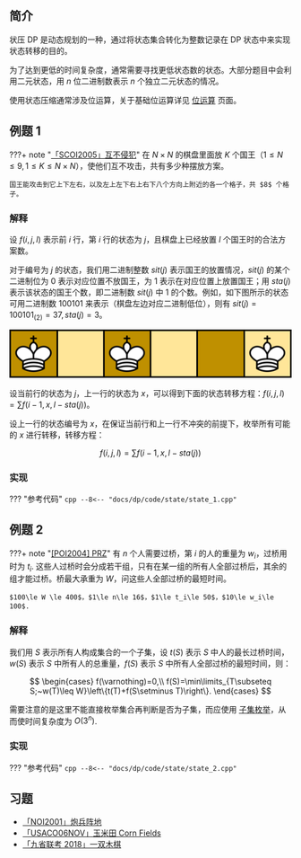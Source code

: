 ## 简介

状压 DP 是动态规划的一种，通过将状态集合转化为整数记录在 DP 状态中来实现状态转移的目的。

为了达到更低的时间复杂度，通常需要寻找更低状态数的状态。大部分题目中会利用二元状态，用 $n$ 位二进制数表示 $n$ 个独立二元状态的情况。

使用状态压缩通常涉及位运算，关于基础位运算详见 [位运算](https://oi-wiki.org/math/bit/) 页面。

## 例题 1

???+ note "[「SCOI2005」互不侵犯](https://loj.ac/problem/2153)"
    在 $N\times N$ 的棋盘里面放 $K$ 个国王（$1 \leq N \leq 9, 1 \leq K \leq N \times N$），使他们互不攻击，共有多少种摆放方案。
    
    国王能攻击到它上下左右，以及左上左下右上右下八个方向上附近的各一个格子，共 $8$ 个格子。

### 解释

设 $f(i,j,l)$ 表示前 $i$ 行，第 $i$ 行的状态为 $j$，且棋盘上已经放置 $l$ 个国王时的合法方案数。

对于编号为 $j$ 的状态，我们用二进制整数 $sit(j)$ 表示国王的放置情况，$sit(j)$ 的某个二进制位为 $0$ 表示对应位置不放国王，为 $1$ 表示在对应位置上放置国王；用 $sta(j)$ 表示该状态的国王个数，即二进制数 $sit(j)$ 中 $1$ 的个数。例如，如下图所示的状态可用二进制数 $100101$ 来表示（棋盘左边对应二进制低位），则有 $sit(j)=100101_{(2)}=37, sta(j)=3$。

![](./images/SCOI2005-互不侵犯.png)

设当前行的状态为 $j$，上一行的状态为 $x$，可以得到下面的状态转移方程：$f(i,j,l) = \sum f(i-1,x,l-sta(j))$。

设上一行的状态编号为 $x$，在保证当前行和上一行不冲突的前提下，枚举所有可能的 $x$ 进行转移，转移方程：

$$
f(i,j,l) = \sum f(i-1,x,l-sta(j))
$$

### 实现

??? "参考代码"
    ```cpp
    --8<-- "docs/dp/code/state/state_1.cpp"
    ```

## 例题 2

???+ note "[\[POI2004\] PRZ](https://www.luogu.com.cn/problem/P5911)"
    有 $n$ 个人需要过桥，第 $i$ 的人的重量为 $w_i$，过桥用时为 $t_i$. 这些人过桥时会分成若干组，只有在某一组的所有人全部过桥后，其余的组才能过桥。桥最大承重为 $W$，问这些人全部过桥的最短时间。
    
    $100\le W \le 400$，$1\le n\le 16$，$1\le t_i\le 50$，$10\le w_i\le 100$.

### 解释

我们用 $S$ 表示所有人构成集合的一个子集，设 $t(S)$ 表示 $S$ 中人的最长过桥时间，$w(S)$ 表示 $S$ 中所有人的总重量，$f(S)$ 表示 $S$ 中所有人全部过桥的最短时间，则：

$$
\begin{cases}
    f(\varnothing)=0,\\
    f(S)=\min\limits_{T\subseteq S;~w(T)\leq W}\left\{t(T)+f(S\setminus T)\right\}.
\end{cases}
$$

需要注意的是这里不能直接枚举集合再判断是否为子集，而应使用 [子集枚举](../math/binary-set.md#遍历所有掩码的子掩码)，从而使时间复杂度为 $O(3^n)$.

### 实现

??? "参考代码"
    ```cpp
    --8<-- "docs/dp/code/state/state_2.cpp"
    ```

## 习题

-   [「NOI2001」炮兵阵地](https://loj.ac/problem/10173)
-   [「USACO06NOV」玉米田 Corn Fields](https://www.luogu.com.cn/problem/P1879)
-   [「九省联考 2018」一双木棋](https://loj.ac/problem/2471)
